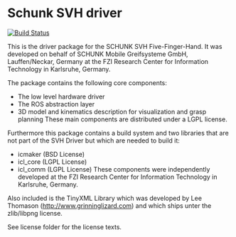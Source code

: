 # Schunk SVH driver
[![Build Status](https://travis-ci.org/famalgosner/schunk_svh_driver.svg?branch=add_travis_ci)](https://travis-ci.org/famalgosner/schunk_svh_driver)

This is the driver package for the SCHUNK SVH Five-Finger-Hand.
It was developed on behalf of SCHUNK Mobile Greifsysteme GmbH, Lauffen/Neckar, Germany
at the FZI Research Center for Information Technology in Karlsruhe, Germany.

The package contains the following core components:
- The low level hardware driver
- The ROS abstraction layer
- 3D model and kinematics description for visualization and grasp planning
These main components are distributed under a LGPL license.

Furthermore this package contains a build system and two libraries that are not
part of the SVH Driver but which are needed to build it:
- icmaker  (BSD License)
- icl_core (LGPL License)
- icl_comm (LGPL License)
These components were independently developed at the
FZI Research Center for Information Technology in Karlsruhe, Germany.

Also included is the TinyXML Library which was developed by
Lee Thomason (http://www.grinninglizard.com)
and which ships unter the zlib/libpng license.


See license folder for the license texts.
